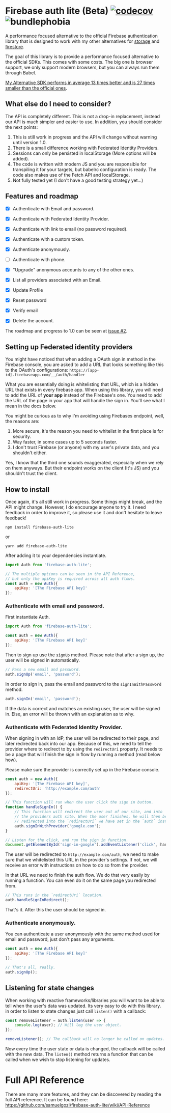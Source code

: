 # Firebase auth lite (Beta) [![codecov](https://codecov.io/gh/samuelgozi/firebase-auth-lite/branch/master/graph/badge.svg)](https://codecov.io/gh/samuelgozi/firebase-auth-lite) ![bundlephobia](https://badgen.net/bundlephobia/minzip/firebase-auth-lite)

A performance focused alternative to the official Firebase authentication library that is designed to work with my other alternatives for [storage](https://github.com/samuelgozi/firebase-storage-lite) and [firestore](https://github.com/samuelgozi/firebase-firestore-lite).

The goal of this library is to provide a performance focused alternative to the official SDKs. This comes with some costs. The big one is browser support, we only support modern browsers, but you can always run them through Babel.

[My Alternative SDK performs in average 13 times better and is 27 times smaller than the official ones](https://github.com/samuelgozi/firebase-firestore-lite/wiki/Firebase-Alternative-SDK-Benchmarks).

## What else do I need to consider?

The API is completely different. This is not a drop-in replacement, instead our API is much simpler and easier to use.
In addition, you should consider the next points:

1. This is still work in progress and the API will change without warning until version 1.0.
2. There is a small difference working with Federated Identity Providers.
3. Sessions can only be persisted in localStorage (More options will be added).
4. The code is written with modern JS and you are responsible for transpiling it for your targets, but babelrc configuration is ready. The code also makes use of the Fetch API and localStorage.
5. Not fully tested yet (I don't have a good testing strategy yet...)

## Features and roadmap

- [x] Authenticate with Email and password.
- [x] Authenticate with Federated Identity Provider.
- [x] Authenticate with link to email (no password required).
- [x] Authenticate with a custom token.
- [x] Authenticate anonymously.
- [ ] Authenticate with phone.

- [x] "Upgrade" anonymous accounts to any of the other ones.

- [x] List all providers associated with an Email.
- [x] Update Profile
- [x] Reset password
- [x] Verify email
- [x] Delete the account.

The roadmap and progress to 1.0 can be seen at [issue #2](https://github.com/samuelgozi/firebase-auth-lite/issues/2).

## Setting up Federated identity providers

You might have noticed that when adding a OAuth sign in method in the Firebase console, you are asked to add a URL that looks something like this to the OAuth's configurations: `https://[app-id].firebaseapp.com/__/auth/handler`

What you are essentially doing is whitelisting that URL, which is a hidden URL that exists in every firebase app. When using this library, you will need to add the URL of **your app** instead of the Firebase's one. You need to add the URL of the page in your app that will handle the sign in. You'll see what I mean in the docs below.

You might be curious as to why I'm avoiding using Firebases endpoint, well, the reasons are:

1. More secure, it's the reason you need to whitelist in the first place is for security.
2. Way faster, in some cases up to 5 seconds faster.
3. I don't trust Firebase (or anyone) with my user's private data, and you shouldn't either.

Yes, I know that the third one sounds exaggerated, especially when we rely on them anyways. But their endpoint works on the client (It's JS) and you shouldn't trust the client.

## How to install

Once again, it's all still work in progress. Some things might break, and the API might change.
However, I do encourage anyone to try it. I need feedback in order to improve it, so please use it and don't hesitate to leave feedback!

```
npm install firebase-auth-lite
```

or

```
yarn add firebase-auth-lite
```

After adding it to your dependencies instantiate.

```js
import Auth from 'firebase-auth-lite';

// The multiple options can be seen in the API Reference,
// but only the apiKey is required across all auth flows.
const auth = new Auth({
	apiKey: '[The Firebase API key]'
});
```

### Authenticate with email and password.

First instantiate Auth.

```js
import Auth from 'firebase-auth-lite';

const auth = new Auth({
	apiKey: '[The Firebase API key]'
});
```

Then to sign up use the `signUp` method.
Please note that after a sign up, the user will be signed in automatically.

```js
// Pass a new email and password.
auth.signUp('email', 'password');
```

In order to sign in, pass the email and password to the `signInWithPassword` method.

```js
auth.signIn('email', 'password');
```

If the data is correct and matches an existing user, the user will be signed in. Else, an error will be thrown with an explanation as to why.

### Authenticate with Federated Identity Provider.

When signing in with an IdP, the user will be redirected to their page, and later redirected back into our app. Because of this, we need to tell the provider where to redirect to by using the `redirectUri` property. It needs to be a page that will finish the sign in flow by running a method (read below how).

Please make sure the provider is correctly set up in the Firebase console.

```js
const auth = new Auth({
	apiKey: '[The Firebase API key]',
	redirectUri: 'http://example.com/auth'
});

// This function will run when the user click the sign in button.
function handleSignIn() {
	// This function will redirect the user out of our site, and into
	// the providers auth site. When the user finishes, he will then be
	// redirected into the `redirectUri` we have set in the `auth` instance.
	auth.signInWithProvider('google.com');
}

// Listen for the click, and run the sign in function.
document.getElementById('sign-in-google').addEventListener('click', handleSignIn);
```

The user will be redirected to `http://example.com/auth`, we need to make sure that we whitelisted this URL in the provider's settings. If not, we will receive an error with instructions on how to do so from the provider.

In that URL we need to finish the auth flow. We do that very easily by running a function. You can even do it on the same page you redirected from.

```js
// This runs in the `redirectUri` location.
auth.handleSignInRedirect();
```

That's it. After this the user should be signed in.

### Authenticate anonymously.

You can authenticate a user anonymously with the same method used for email and password, just don't pass any arguments.

```js
const auth = new Auth({
	apiKey: '[The Firebase API key]'
});

// That's all, really.
auth.signUp();
```

## Listening for state changes

When working with reactive frameworks/libraries you will want to be able to tell when the user's data was updated.
Its very easy to do with this library.
in order to listen to state changes just call `listen()` with a callback:

```js
const removeListener = auth.listen(user => {
	console.log(user); // Will log the user object.
});

removeListener(); // The callback will no longer be called on updates.
```

Now every time the user state or data is changed, the callback will be called with the new data.
The `listen()` method returns a function that can be called when we wish to stop listening for updates.

# Full API Reference

There are many more features, and they can be discovered by reading the full API reference. It can be found here:
https://github.com/samuelgozi/firebase-auth-lite/wiki/API-Reference
